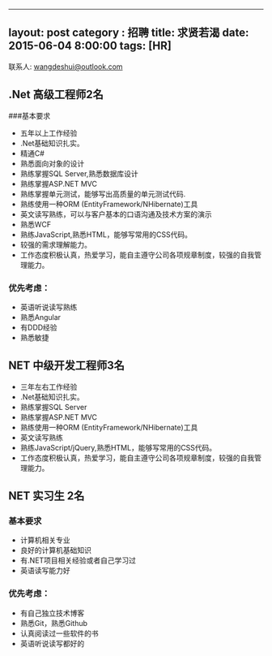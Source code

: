 

---
layout: post
category : 招聘
title: 求贤若渴
date: 2015-06-04 8:00:00
tags: [HR]
---

联系人: wangdeshui@outlook.com

## .Net 高级工程师2名

###基本要求

* 五年以上工作经验
* .Net基础知识扎实。
* 精通C#
* 熟悉面向对象的设计
* 熟练掌握SQL Server,熟悉数据库设计
* 熟练掌握ASP.NET MVC
* 熟练掌握单元测试，能够写出高质量的单元测试代码.
* 熟练使用一种ORM (EntityFramework/NHibernate)工具
* 英文读写熟练，可以与客户基本的口语沟通及技术方案的演示
* 熟悉WCF
* 熟练JavaScript,熟悉HTML，能够写常用的CSS代码。
* 较强的需求理解能力。
* 工作态度积极认真，热爱学习，能自主遵守公司各项规章制度，较强的自我管理能力。

### 优先考虑：
* 英语听说读写熟练
* 熟悉Angular
* 有DDD经验
* 熟悉敏捷

## NET 中级开发工程师3名

* 三年左右工作经验
* .Net基础知识扎实。
* 熟练掌握SQL Server
* 熟练掌握ASP.NET MVC
* 熟练使用一种ORM (EntityFramework/NHibernate)工具
* 英文读写熟练
* 熟练JavaScript/jQuery,熟悉HTML，能够写常用的CSS代码。
* 工作态度积极认真，热爱学习，能自主遵守公司各项规章制度，较强的自我管理能力。

## NET 实习生 2名

### 基本要求

* 计算机相关专业
* 良好的计算机基础知识
* 有.NET项目相关经验或者自己学习过
* 英语读写能力好


### 优先考虑：
 
* 有自己独立技术博客
* 熟悉Git，熟悉Github
* 认真阅读过一些软件的书
* 英语听说读写都好的